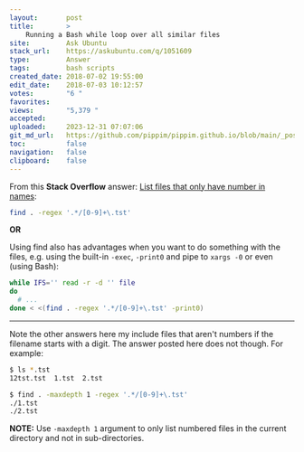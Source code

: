 ```yaml
---
layout:       post
title:        >
    Running a Bash while loop over all similar files
site:         Ask Ubuntu
stack_url:    https://askubuntu.com/q/1051609
type:         Answer
tags:         bash scripts
created_date: 2018-07-02 19:55:00
edit_date:    2018-07-03 10:12:57
votes:        "6 "
favorites:    
views:        "5,379 "
accepted:     
uploaded:     2023-12-31 07:07:06
git_md_url:   https://github.com/pippim/pippim.github.io/blob/main/_posts/2018/2018-07-02-Running-a-Bash-while-loop-over-all-similar-files.md
toc:          false
navigation:   false
clipboard:    false
---
```


From this **Stack Overflow** answer: [List files that only have number in names][1]:



``` bash
find . -regex '.*/[0-9]+\.tst'
```

**OR**

Using find also has advantages when you want to do something with the files, e.g. using the built-in `-exec`, `-print0` and pipe to `xargs -0` or even (using Bash):

``` bash
while IFS='' read -r -d '' file
do
  # ...
done < <(find . -regex '.*/[0-9]+\.tst' -print0)
```


----------

Note the other answers here my include files that aren't numbers if the filename starts with a digit. The answer posted here does not though. For example:

``` bash
$ ls *.tst
12tst.tst  1.tst  2.tst

$ find . -maxdepth 1 -regex '.*/[0-9]+\.tst'
./1.tst
./2.tst
```

**NOTE:** Use `-maxdepth 1` argument to only list numbered files in the current directory and not in sub-directories.

  [1]: https://stackoverflow.com/questions/30527166/list-files-that-only-have-number-in-names


